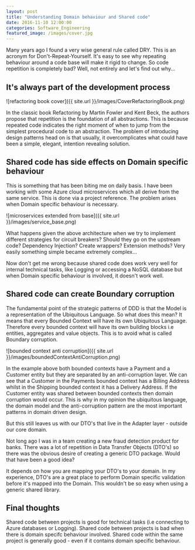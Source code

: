 ```yaml
---
layout: post
title: "Understanding Domain behaviour and Shared code"
date: 2016-11-10 12:00:00
categories: Software_Engineering
featured_image: /images/cover.jpg
---
```


Many years ago I found a very wise general rule called DRY. This is an acronym for Don't-Repeat-Yourself. It's easy to see why repeating behaviour around a code base will make it rigid to change. So code repetition is completely bad? Well, not entirely and let's find out why...

## It's always part of the development process

![refactoring book cover]({{ site.url }}/images/CoverRefactoringBook.png)

In the classic book Refactoring by Martin Fowler and Kent Beck, the authors propose that repetition is the foundation of all abstractions. This is because repeated code indicates the right moment of when to jump from the simplest procedural code to an abstraction. The problem of introducing design patterns head on is that usually, it overcomplicates what could have been a simple, elegant, intention revealing solution.

## Shared code has side effects on Domain specific behaviour

This is something that has been biting me on daily basis. I have been working with some Azure cloud microservices which all derive from the same service. This is done via a project reference. The problem arises when Domain specific behaviour is necessary. 

![microservices extended from base]({{ site.url }}/images/service_base.png)

What happens given the above architecture when we try to implement different strategies for circuit breakers? Should they go on the upstream code? Dependency Injection? Create wrappers? Extension methods? Very easily something simple became extremely complex...

Now don't get me wrong because shared code does work very well for internal technical tasks, like Logging or accessing a NoSQL database but when Domain specific behaviour is involved, it doesn't work well.

## Shared code can create Boundary corruption

The fundamental point of the strategic patterns of DDD is that the Model is a representation of the Ubiquitous Language. So what does this mean? It means that every Bounded Context will have its own Ubiquitous Language. Therefore every bounded context will have its own building blocks i.e entities, aggregates and value objects. This is to avoid what is called Boundary corruption.

![bounded context anti corruption]({{ site.url }}/images/boundedContextAntiCorruption.png)

In the example above both bounded contexts have a Payment and a Customer entity but they are separated by an anti-corruption layer. We can see that a Customer in the Payments bounded context has a Billing Address whilst in the Shipping bounded context it has a Delivery Address. If the Customer entity was shared between bounded contexts then domain corruption would occur. This is why in my opinion the ubiquitous language, the domain model and the anti-corruption pattern are the most important patterns in domain driven design.

But this still leaves us with our DTO's that live in the Adapter layer - outside our core domain.

Not long ago I was in a team creating a new fraud detection product for banks. There was a lot of repetition in Data Transfer Objects (DTO's) so there was the obvious desire of creating a generic DTO package. Would that have been a good idea?

It depends on how you are mapping your DTO's to your domain. In my experience, DTO's are a great place to perform Domain specific validation before it's mapped into the Domain. This wouldn't be so easy when using a generic shared library.

## Final thoughts

Shared code between projects is good for technical tasks (i.e connecting to Azure databases or Logging). Shared code between projects is bad when there is domain specifc behaviour involved. Shared code within the same project is generally good - even if it contains domain specific behaviour.
